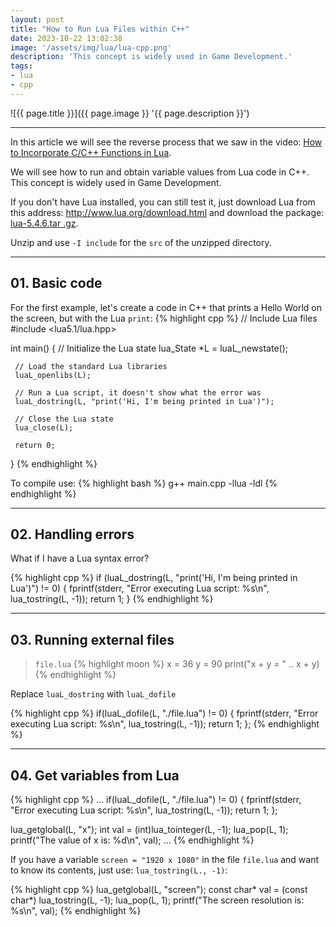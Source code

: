 ```yaml
---
layout: post
title: "How to Run Lua Files within C++"
date: 2023-10-22 13:02:38
image: '/assets/img/lua/lua-cpp.png'
description: 'This concept is widely used in Game Development.'
tags:
- lua
- cpp
---
```


![{{ page.title }}]({{ page.image }} '{{ page.description }}')

---

In this article we will see the reverse process that we saw in the video: [How to Incorporate C/C++ Functions in Lua](https://terminalroot.com/how-to-embed-c-cpp-functions-in-lua/).

We will see how to run and obtain variable values from Lua code in C++. This concept is widely used in Game Development.

If you don't have Lua installed, you can still test it, just download Lua from this address: <http://www.lua.org/download.html> and download the package: [lua-5.4.6.tar .gz](http://www.lua.org/ftp/lua-5.4.6.tar.gz).

Unzip and use `-I include` for the `src` of the unzipped directory.

---

## 01. Basic code
For the first example, let's create a code in C++ that prints a Hello World on the screen, but with the Lua `print`:
{% highlight cpp %}
// Include Lua files
#include <lua5.1/lua.hpp>

int main() {
     // Initialize the Lua state
     lua_State *L = luaL_newstate();

     // Load the standard Lua libraries
     luaL_openlibs(L);

     // Run a Lua script, it doesn't show what the error was
     luaL_dostring(L, "print('Hi, I'm being printed in Lua')");

     // Close the Lua state
     lua_close(L);

     return 0;
}
{% endhighlight %}

To compile use:
{% highlight bash %}
g++ main.cpp -llua -ldl
{% endhighlight %}

---

## 02. Handling errors
What if I have a Lua syntax error?

{% highlight cpp %}
if (luaL_dostring(L, "print('Hi, I'm being printed in Lua')") != 0) {
   fprintf(stderr, "Error executing Lua script: %s\n", lua_tostring(L, -1));
   return 1;
}
{% endhighlight %}

---

## 03. Running external files
> `file.lua`
{% highlight moon %}
x = 36
y = 90
print("x + y = " .. x + y)
{% endhighlight %}

Replace `luaL_dostring` with `luaL_dofile`

{% highlight cpp %}
if(luaL_dofile(L, "./file.lua") != 0) {
   fprintf(stderr, "Error executing Lua script: %s\n", lua_tostring(L, -1));
   return 1;
};
{% endhighlight %}

---

## 04. Get variables from Lua
{% highlight cpp %}
...
if(luaL_dofile(L, "./file.lua") != 0) {
   fprintf(stderr, "Error executing Lua script: %s\n", lua_tostring(L, -1));
   return 1;
};

lua_getglobal(L, "x");
int val = (int)lua_tointeger(L, -1);
lua_pop(L, 1);
printf("The value of x is: %d\n", val);
...
{% endhighlight %}

If you have a variable `screen = "1920 x 1080"` in the file `file.lua` and want to know its contents, just use: `lua_tostring(L., -1)`:

{% highlight cpp %}
lua_getglobal(L, "screen");
const char* val = (const char*) lua_tostring(L, -1);
lua_pop(L, 1);
printf("The screen resolution is: %s\n", val);
{% endhighlight %}




